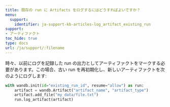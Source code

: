 ```yaml
---
title: 既存の run に Artifacts をログするにはどうすればよいですか？
menu:
  support:
    identifier: ja-support-kb-articles-log_artifact_existing_run
support:
- アーティファクト
toc_hide: true
type: docs
url: /ja/support/:filename
---
```


時々、以前にログを記録した run の出力としてアーティファクトをマークする必要があります。この場合、古い run を再初期化し、新しいアーティファクトを次のようにログします:

```python
with wandb.init(id="existing_run_id", resume="allow") as run:
    artifact = wandb.Artifact("artifact_name", "artifact_type")
    artifact.add_file("my_data/file.txt")
    run.log_artifact(artifact)
```